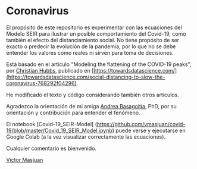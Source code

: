 # Coronavirus

El propósito de este repositorio es experimentar con las ecuaciones del Modelo SEIR para ilustrar un posible comportamiento del Covid-19, como también el efecto del distanciamiento social. No tiene propósito de ser exacto o predecir la evolución de la pandemia, por lo que no se debe entender los valores como reales ni sirven para toma de decisiones.

Está basado en el artículo "Modeling the flattening of the COVID-19 peaks", por [Christian Hubbs](https://towardsdatascience.com/@christiandhubbs), publicado en [https://towardsdatascience.com/](https://towardsdatascience.com/social-distancing-to-slow-the-coronavirus-768292f04296).

He modificado el texto y código considerando también otros artículos.

Agradezco la orientación de mi amiga [Andrea Basagoitía](https://www.linkedin.com/in/abasagoitia/), PhD, por su orientación y contribución para entender el fenómeno.

El notebook [Covid-19_SEIR-Model] (https://github.com/vmasjuan/covid-19/blob/master/Covid_19_SEIR_Model.ipynb) puede verse y ejecutarse en Google Colab (a la vez visualizar correctamente las ecuaciones).

Cualquier comentario es bienvenido.

[Victor Masjuan](https://www.linkedin.com/in/victormasjuan/)
